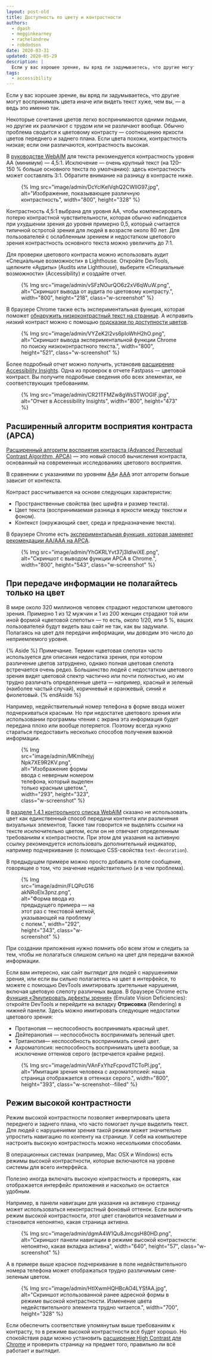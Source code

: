 ```yaml
---
layout: post-old
title: Доступность по цвету и контрастности
authors:
  - dgash
  - megginkearney
  - rachelandrew
  - robdodson
date: 2020-03-31
updated: 2020-05-29
description: |
  Если у вас хорошее зрение, вы вряд ли задумываетесь, что другие могут воспринимать цвета иначе или видеть текст хуже, чем вы, — а ведь это именно так.
tags:
  - accessibility
---
```


Если у вас хорошее зрение, вы вряд ли задумываетесь, что другие могут
воспринимать цвета иначе или видеть текст хуже, чем вы, — а ведь это именно так.

Некоторые сочетания цветов
легко воспринимаются одними людьми, но другие их различают с трудом или не различают вообще.
Обычно проблема сводится к цветовому контрасту —
соотношению яркости цветов переднего и заднего плана.
Если цвета похожи, контрастность низкая;
если они различаются, контрастность высокая.

В [руководстве WebAIM](https://webaim.org/standards/wcag/) для текста рекомендуется контрастность уровня AA (минимум) — 4,5:1.
Исключение — очень крупный текст (на 120–150 % больше основного текста по умолчанию):
здесь контрастность может составлять 3:1. Обратите внимание на разницу в контрасте ниже.

<figure class="w-figure">
  {% Img src="image/admin/DcYclKelVqhQ2CWlIG97.jpg", alt="Изображение, показывающее различную контрастность", width="800", height="328" %}
</figure>

Контрастность 4,5:1 выбрана для уровня AA, чтобы
компенсировать потерю контрастной чувствительности,
которая обычно наблюдается при ухудшении зрения до уровня примерно 0,5,
который считается типичной остротой зрения для людей в возрасте около 80 лет.
Для пользователей с ослабленным зрением и недостатком цветового
зрения контрастность основного текста можно увеличить до 7:1.

Для проверки цветового контраста можно использовать аудит «Специальные возможности» в Lighthouse.
Откройте DevTools, щелкните «Аудиты» (Audits или Lighthouse), выберите «Специальные возможности» (Accessibility)
и создайте отчет.

<figure class="w-figure">
  {% Img src="image/admin/vSFzNOurQO6z2xV6qWuW.png", alt="Скриншот вывода от аудита по цветовому контрасту.", width="800", height="218", class="w-screenshot" %}
</figure>

В браузере Chrome также есть экспериментальная функция, которая поможет [обнаружить низкоконтрастный
текст на странице](https://developers.google.com/web/updates/2020/10/devtools#css-overview). А исправить низкий контраст можно с помощью [подсказки по доступности цветов](https://developers.google.com/web/updates/2020/08/devtools#accessible-color).

<figure class="w-figure">
  {% Img src="image/admin/VYZeK2l2vs6pIoWhH2hO.png", alt="Скриншот вывода экспериментальной функции Chrome по поиску низкоконтрастного текста.", width="800", height="521", class="w-screenshot" %}
</figure>

Более подробный отчет можно получить, установив [расширение Accessibility Insights](https://accessibilityinsights.io/).
Одна из проверок в отчете Fastpass — цветовой контраст.
Вы получите подробные сведения обо всех элементах, не соответствующих требованиям.

<figure class="w-figure w-screenshot">
  {% Img src="image/admin/CR21TFMZw8gWsSTWOGIF.jpg", alt="Отчет в Accessibility Insights", width="800", height="473" %}
</figure>

## Расширенный алгоритм восприятия контраста (APCA)

[Расширенный алгоритм восприятия контраста (Advanced Perceptual Contrast Algorithm, APCA)](https://w3c.github.io/silver/guidelines/methods/Method-font-characteristic-contrast.html) — это новый способ вычисления контраста, основанный на современных исследованиях цветового восприятия.

В сравнении с указаниями по уровням [AA](https://www.w3.org/WAI/WCAG21/quickref/#contrast-minimum)и [AAA](https://www.w3.org/WAI/WCAG21/quickref/#contrast-enhanced) этот алгоритм больше зависит от контекста.

Контраст рассчитывается на основе следующих характеристик:

- Пространственные свойства (вес шрифта и размер текста).
- Цвет текста (воспринимаемая разница в яркости между текстом и фоном).
- Контекст (окружающий свет, среда и предназначение текста).

В браузере Chrome есть [экспериментальная функция, которая заменяет рекомендации AA/AAA на APCA](https://developers.google.com/web/updates/2021/01/devtools#apca).

<figure class="w-figure">
  {% Img src="image/admin/YhGKRLYvt37j3ldlwiXE.png", alt="Скриншот с выводом функции APCA в Chrome.", width="800", height="543", class="w-screenshot" %}
</figure>

## При передаче информации не полагайтесь только на цвет

В мире около 320 миллионов человек страдают недостатком цветового зрения.
Примерно 1 из 12 мужчин и 1 из 200 женщин страдают той или иной формой «цветовой слепоты» —
то есть, около 1/20, или 5 %, ваших пользователей будут видеть ваш сайт не так, как вы задумали.
Полагаясь на цвет для передачи информации, мы доводим это число до неприемлемого уровня.

{% Aside %}
Примечание. Термин «цветовая слепота» часто используется для описания недостатка зрения, при котором различение цветов затруднено,
однако полная цветовая слепота встречается очень редко.
Большинство людей с недостатком цветового зрения видят цветовой спектр частично или почти полностью,
но им трудно различать определенные цвета — например, красный и зеленый (наиболее частый случай),
коричневый и оранжевый, синий и фиолетовый.
{% endAside %}

Например, недействительный номер телефона в форме ввода
может подчеркиваться красным.
Но при недостатке цветового зрения или использовании программы чтения с экрана эта информация будет передана плохо или вообще потеряется.
Поэтому всегда нужно стараться предоставить несколько способов получения важной информации.

<figure class="w-figure" style="width: 200px">
  {% Img src="image/admin/MKmlhejyjNpk7XE9R2KV.png", alt="Изображение формы ввода с неверным номером телефона, который выделен только красным цветом.", width="293", height="323", class="w-screenshot" %}
</figure>

В [разделе 1.4.1 контрольного списка WebAIM](https://webaim.org/standards/wcag/checklist#sc1.4.1) сказано
не использовать цвет как единственный способ передачи контента или различения визуальных элементов,
Также там говорится не выделять ссылки на тексте исключительно цветом, если он
не отвечает определенным требованиям к контрастности.
При этом для указания на активную ссылку рекомендуется использовать дополнительный индикатор,
например подчеркивание (с помощью CSS-свойства `text-decoration`).

В предыдущем примере можно просто добавить в поле сообщение, говорящее о том, что
значение недействительно (и в чем проблема).

<figure class="w-figure" style="width: 200px">
  {% Img src="image/admin/FLQPcG16akNRoElx3pnz.png", alt="Форма ввода из предыдущего примера — на этот раз с текстовой меткой, указывающей на проблему с полем.", width="292", height="343", class="w-screenshot" %}
</figure>

При создании приложения нужно помнить обо всем этом и следить за тем,
чтобы не полагаться слишком сильно на цвет для передачи важной информации.

Если вам интересно, как сайт выглядит для людей с нарушениями зрения,
или если вы сильно полагаетесь на цвет в интерфейсе,
то можете с помощью DevTools имитировать зрительные нарушения,
включая цветовую слепоту различных видов.
В браузере Chrome есть [функция «Эмулировать дефекты зрения»](https://developers.google.com/web/updates/2020/03/devtools#vision-deficiencies) (Emulate Vision Deficiencies):
откройте DevTools и перейдите на вкладку **Отрисовка** (Rendering) в нижней панели.
Здесь можно имитировать следующие недостатки цветового зрения:

- Протанопия — неспособность воспринимать красный цвет.
- Дейтеранопия — неспособность воспринимать зеленый цвет.
- Тританопия— неспособность воспринимать синий цвет.
- Ахроматопсия: неспособность воспринимать цвета вообще, за исключение оттенков серого (встречается крайне редко).

<figure class="w-figure">
  {% Img src="image/admin/VAnFxYhzFcpovdTCToPl.jpg", alt="Имитация зрения человека с ахроматопсией: наша страница отображается в оттенках серого.", width="800", height="393", class="w-screenshot--filled" %}
</figure>

## Режим высокой контрастности

Режим высокой контрастности позволяет инвертировать цвета переднего и заднего плана,
что часто помогает лучше выделить текст.
Для людей с нарушениями зрения такой режим
может значительно упростить навигацию по контенту на странице.
У себя на компьютере настроить высокую контрастность можно несколькими способами.

В операционных системах (например, Mac OSX и Windows) есть режимы высокой контрастности,
которые включаются на уровне системы для всего интерфейса.

Полезно иногда включать высокую контрастность и проверять,
как отображается интерфейс приложения и насколько он остается удобным.

Например, в панели навигации для указания на активную страницу может
использоваться неконтрастный фоновый оттенок.
Если включить режим высокой контрастности, этот цвет становится незаметным
и становится непонятно, какая страница активна.

<figure class="w-figure" style="width: 500px">
  {% Img src="image/admin/dgmA4W1Qu8JmcgsH80HD.png", alt="Скриншот панели навигации в режиме высокой контрастности: непонятно, какая вкладка активна", width="640", height="57", class="w-screenshot" %}
</figure>

А в примере выше красное подчеркивание в поле недействительного
номера телефона может отображаться трудно различимым
сине-зеленым цветом.

<figure class="w-figure">
  {% Img src="image/admin/HtlXwmHQHBcAO4LYSfAA.jpg", alt="Скриншот использованной ранее адресной формы в режиме высокой контрастности. Изменение цвета недействительного элемента трудно читается.", width="700", height="328" %}
</figure>

Если обеспечить соответствие упомянутым выше требованиям
к контрасту, то в режиме высокой контрастности всё будет хорошо.
Но спокойствия ради можно установить
[расширение High Contrast для Chrome](https://chrome.google.com/webstore/detail/high-contrast/djcfdncoelnlbldjfhinnjlhdjlikmph)
и проверить страницу на предмет того, правильно ли всё работает и выглядит.
